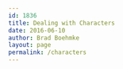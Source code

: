 ```yaml
---
id: 1836
title: Dealing with Characters
date: 2016-06-10
author: Brad Boehmke
layout: page
permalink: /characters
---
```




